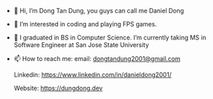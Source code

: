 - 👋 Hi, I’m Dong Tan Dung, you guys can call me Daniel Dong
- 👀 I’m interested in coding and playing FPS games.
- 🌱 I graduated in BS in Computer Science. I’m currently taking MS in Software Engineer at San Jose State University
- 📫 How to reach me:
  email: dongtandung2001@gmail.com
  
  Linkedin: https://www.linkedin.com/in/danieldong2001/

  Website: https://dungdong.dev
<!---
dongtandung2001/dongtandung2001 is a ✨ special ✨ repository because its `README.md` (this file) appears on your GitHub profile.
You can click the Preview link to take a look at your changes.
--->
